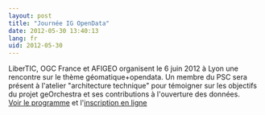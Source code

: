 ```yaml
---
layout: post
title: "Journée IG OpenData"
date: 2012-05-30 13:40:13
lang: fr
uid: 2012-05-30
---
```


LiberTIC, OGC France et AFIGEO organisent le 6 juin 2012 à Lyon une rencontre
sur le thème géomatique+opendata. Un membre du PSC sera présent à l'atelier
&quot;architecture technique&quot; pour témoigner sur les objectifs du projet geOrchestra
et ses contributions à l'ouverture des données.<br />
<a href="#">
Voir le programme</a> et l'<a href="https://docs.google.com/spreadsheet/viewform?formkey=dGRJajl5V2RuQzFmWG13ZUtHODdCenc6MQ">inscription
en ligne</a>
